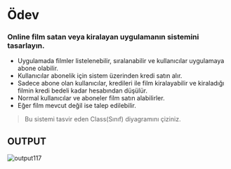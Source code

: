 # Ödev
### Online film satan veya kiralayan uygulamanın sistemini tasarlayın.
- Uygulamada filmler listelenebilir, sıralanabilir ve kullanıcılar uygulamaya abone olabilir.
- Kullanıcılar abonelik için sistem üzerinden kredi satın alır.
- Sadece abone olan kullanıcılar, kredileri ile film kiralayabilir ve kiraladığı filmin kredi bedeli kadar hesabından düşülür.
- Normal kullanıcılar ve aboneler film satın alabilirler.
- Eğer film mevcut değil ise talep edilebilir.

> Bu sistemi tasvir eden Class(Sınıf) diyagramını çiziniz.

## **OUTPUT**
![output117](https://user-images.githubusercontent.com/74976052/134787064-b6cf027e-d8f1-4e8d-840b-a8f3f6476159.png)
